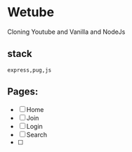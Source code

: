 # Wetube

Cloning Youtube and Vanilla and NodeJs

## stack
    express,pug,js

## Pages:

- [  ] Home
- [  ] Join
- [  ] Login
- [  ] Search
- [  ] 
